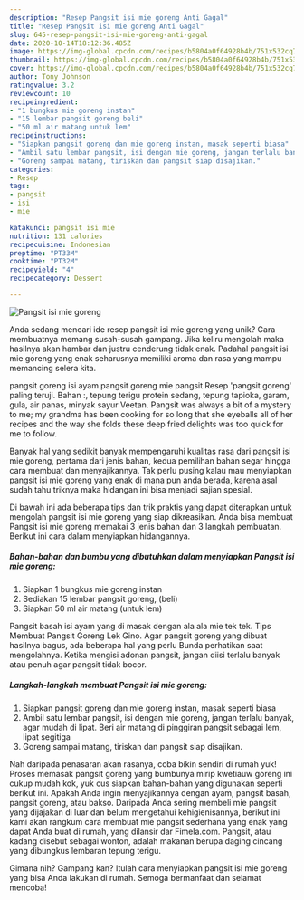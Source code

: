 ```yaml
---
description: "Resep Pangsit isi mie goreng Anti Gagal"
title: "Resep Pangsit isi mie goreng Anti Gagal"
slug: 645-resep-pangsit-isi-mie-goreng-anti-gagal
date: 2020-10-14T18:12:36.485Z
image: https://img-global.cpcdn.com/recipes/b5804a0f64928b4b/751x532cq70/pangsit-isi-mie-goreng-foto-resep-utama.jpg
thumbnail: https://img-global.cpcdn.com/recipes/b5804a0f64928b4b/751x532cq70/pangsit-isi-mie-goreng-foto-resep-utama.jpg
cover: https://img-global.cpcdn.com/recipes/b5804a0f64928b4b/751x532cq70/pangsit-isi-mie-goreng-foto-resep-utama.jpg
author: Tony Johnson
ratingvalue: 3.2
reviewcount: 10
recipeingredient:
- "1 bungkus mie goreng instan"
- "15 lembar pangsit goreng beli"
- "50 ml air matang untuk lem"
recipeinstructions:
- "Siapkan pangsit goreng dan mie goreng instan, masak seperti biasa"
- "Ambil satu lembar pangsit, isi dengan mie goreng, jangan terlalu banyak, agar mudah di lipat. Beri air matang di pinggiran pangsit sebagai lem, lipat segitiga"
- "Goreng sampai matang, tiriskan dan pangsit siap disajikan."
categories:
- Resep
tags:
- pangsit
- isi
- mie

katakunci: pangsit isi mie 
nutrition: 131 calories
recipecuisine: Indonesian
preptime: "PT33M"
cooktime: "PT32M"
recipeyield: "4"
recipecategory: Dessert

---
```



![Pangsit isi mie goreng](https://img-global.cpcdn.com/recipes/b5804a0f64928b4b/751x532cq70/pangsit-isi-mie-goreng-foto-resep-utama.jpg)

Anda sedang mencari ide resep pangsit isi mie goreng yang unik? Cara membuatnya memang susah-susah gampang. Jika keliru mengolah maka hasilnya akan hambar dan justru cenderung tidak enak. Padahal pangsit isi mie goreng yang enak seharusnya memiliki aroma dan rasa yang mampu memancing selera kita.

pangsit goreng isi ayam pangsit goreng mie pangsit Resep &#39;pangsit goreng&#39; paling teruji. Bahan :, tepung terigu protein sedang, tepung tapioka, garam, gula, air panas, minyak sayur Veetan. Pangsit was always a bit of a mystery to me; my grandma has been cooking for so long that she eyeballs all of her recipes and the way she folds these deep fried delights was too quick for me to follow.

Banyak hal yang sedikit banyak mempengaruhi kualitas rasa dari pangsit isi mie goreng, pertama dari jenis bahan, kedua pemilihan bahan segar hingga cara membuat dan menyajikannya. Tak perlu pusing kalau mau menyiapkan pangsit isi mie goreng yang enak di mana pun anda berada, karena asal sudah tahu triknya maka hidangan ini bisa menjadi sajian spesial.


Di bawah ini ada beberapa tips dan trik praktis yang dapat diterapkan untuk mengolah pangsit isi mie goreng yang siap dikreasikan. Anda bisa membuat Pangsit isi mie goreng memakai 3 jenis bahan dan 3 langkah pembuatan. Berikut ini cara dalam menyiapkan hidangannya.

<!--inarticleads1-->

##### Bahan-bahan dan bumbu yang dibutuhkan dalam menyiapkan Pangsit isi mie goreng:

1. Siapkan 1 bungkus mie goreng instan
1. Sediakan 15 lembar pangsit goreng, (beli)
1. Siapkan 50 ml air matang (untuk lem)


Pangsit basah isi ayam yang di masak dengan ala ala mie tek tek. Tips Membuat Pangsit Goreng Lek Gino. Agar pangsit goreng yang dibuat hasilnya bagus, ada beberapa hal yang perlu Bunda perhatikan saat mengolahnya. Ketika mengisi adonan pangsit, jangan diisi terlalu banyak atau penuh agar pangsit tidak bocor. 

<!--inarticleads2-->

##### Langkah-langkah membuat Pangsit isi mie goreng:

1. Siapkan pangsit goreng dan mie goreng instan, masak seperti biasa
1. Ambil satu lembar pangsit, isi dengan mie goreng, jangan terlalu banyak, agar mudah di lipat. Beri air matang di pinggiran pangsit sebagai lem, lipat segitiga
1. Goreng sampai matang, tiriskan dan pangsit siap disajikan.


Nah daripada penasaran akan rasanya, coba bikin sendiri di rumah yuk! Proses memasak pangsit goreng yang bumbunya mirip kwetiauw goreng ini cukup mudah kok, yuk cus siapkan bahan-bahan yang digunakan seperti berikut ini. Apakah Anda ingin menyajikannya dengan ayam, pangsit basah, pangsit goreng, atau bakso. Daripada Anda sering membeli mie pangsit yang dijajakan di luar dan belum mengetahui kehigienisannya, berikut ini kami akan rangkum cara membuat mie pangsit sederhana yang enak yang dapat Anda buat di rumah, yang dilansir dar Fimela.com. Pangsit, atau kadang disebut sebagai wonton, adalah makanan berupa daging cincang yang dibungkus lembaran tepung terigu. 

Gimana nih? Gampang kan? Itulah cara menyiapkan pangsit isi mie goreng yang bisa Anda lakukan di rumah. Semoga bermanfaat dan selamat mencoba!
